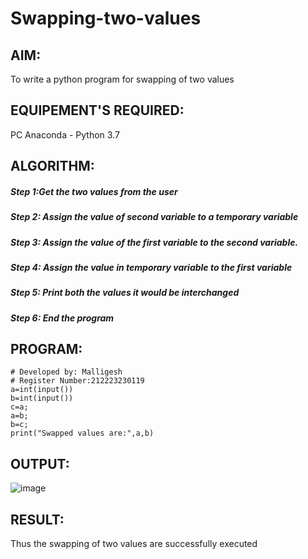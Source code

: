 # Swapping-two-values
## AIM:
To write a python program for swapping of two values
## EQUIPEMENT'S REQUIRED: 
PC
Anaconda - Python 3.7
## ALGORITHM: 
##### Step 1:Get the two values from the user
##### Step 2: Assign the value of second variable to a temporary variable 
##### Step 3: Assign the value of the first variable to the second variable.
##### Step 4: Assign the value in temporary variable to the first variable
##### Step 5: Print both the values it would be interchanged
##### Step 6: End the program
## PROGRAM:

```
# Developed by: Malligesh
# Register Number:212223230119
a=int(input())
b=int(input())
c=a;
a=b;
b=c;
print("Swapped values are:",a,b)
```
## OUTPUT:
![image](https://github.com/user-attachments/assets/3410c18d-c0aa-421a-80d0-718bb1459b59)


## RESULT:
Thus the swapping of two values are successfully executed



